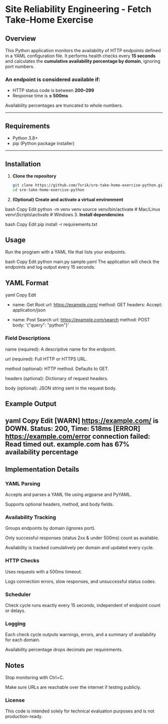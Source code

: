 # Site Reliability Engineering - Fetch Take-Home Exercise

## Overview

This Python application monitors the availability of HTTP endpoints defined in a YAML configuration file. It performs health checks every **15 seconds** and calculates the **cumulative availability percentage by domain**, ignoring port numbers.

### An endpoint is considered available if:
- HTTP status code is between **200–299**
- Response time is **≤ 500ms**

Availability percentages are truncated to whole numbers.

---

## Requirements

- Python 3.8+
- pip (Python package installer)

---

## Installation

1. **Clone the repository**
   ```bash
   git clone https://github.com/7srik/sre-take-home-exercise-python.git
   cd sre-take-home-exercise-python
2. **(Optional) Create and activate a virtual environment**

bash
Copy
Edit
python -m venv venv
source venv/bin/activate       # Mac/Linux
venv\Scripts\activate          # Windows
3. **Install dependencies**

bash
Copy
Edit
pip install -r requirements.txt

## Usage
Run the program with a YAML file that lists your endpoints.

bash
Copy
Edit
python main.py sample.yaml
The application will check the endpoints and log output every 15 seconds.

## YAML Format
yaml
Copy
Edit
- name: Get Root
  url: https://example.com/
  method: GET
  headers:
    Accept: application/json

- name: Post Search
  url: https://example.com/search
  method: POST
  body: '{"query": "python"}'
### Field Descriptions
name (required): A descriptive name for the endpoint.

url (required): Full HTTP or HTTPS URL.

method (optional): HTTP method. Defaults to GET.

headers (optional): Dictionary of request headers.

body (optional): JSON string sent in the request body.

## Example Output
yaml
Copy
Edit
[WARN] https://example.com/ is DOWN. Status: 200, Time: 518ms
[ERROR] https://example.com/error connection failed: Read timed out.
example.com has 67% availability percentage
---
## Implementation Details
###  YAML Parsing
Accepts and parses a YAML file using argparse and PyYAML.

Supports optional headers, method, and body fields.

### Availability Tracking
Groups endpoints by domain (ignores port).

Only successful responses (status 2xx & under 500ms) count as available.

Availability is tracked cumulatively per domain and updated every cycle.

### HTTP Checks
Uses requests with a 500ms timeout.

Logs connection errors, slow responses, and unsuccessful status codes.

### Scheduler
Check cycle runs exactly every 15 seconds, independent of endpoint count or delays.

### Logging
Each check cycle outputs warnings, errors, and a summary of availability for each domain.

Availability percentage drops decimals per requirements.

## Notes
Stop monitoring with Ctrl+C.

Make sure URLs are reachable over the internet if testing publicly.

### License
This code is intended solely for technical evaluation purposes and is not production-ready.